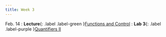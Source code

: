 ```yaml
---
title: Week 3
---
```


Feb. 14
: **Lecture**{: .label .label-green }[Functions and Control](https://docs.google.com/presentation/d/1IPRnFNt_iuDgHASuwB4VhBKyVTDb156f0N9j7C4t5kc/edit?usp=share_link)
: **Lab 3**{: .label .label-purple }[Quantifiers II](https://colab.research.google.com/drive/1wGMQRzA0-n7i2WQUFXA9C7I6MCJWF3JO)

